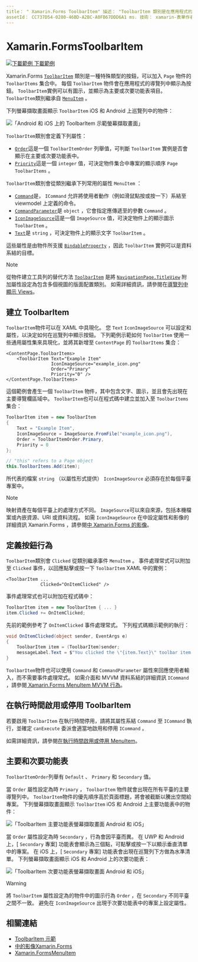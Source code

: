 ```yaml
---
title： " Xamarin.Forms ToolbarItem" 描述： "ToolbarItem 類別是在應用程式的導覽列中使用的特殊按鈕類型。"
assetId： CC737D54-0280-46BD-A2BC-A0FB67DDD6A1 ms. 技術： xamarin-表單作者： profexorgeek ms. author： jusjohns ms. 日期：07/29/2019 否-loc： [ Xamarin.Forms ， Xamarin.Essentials ]
---
```


# <a name="xamarinforms-toolbaritem"></a>Xamarin.FormsToolbarItem

[![下載範例 ](~/media/shared/download.png) 下載範例](https://docs.microsoft.com/samples/xamarin/xamarin-forms-samples/userinterface-toolbaritem/)

Xamarin.Forms [`ToolbarItem`](xref:Xamarin.Forms.ToolbarItem) 類別是一種特殊類型的按鈕，可以加入 `Page` 物件的 `ToolbarItems` 集合中。 每個 `ToolbarItem` 物件會在應用程式的導覽列中顯示為按鈕。 `ToolbarItem`實例可以有圖示，並顯示為主要或次要功能表項目。 `ToolbarItem`類別繼承自 [`MenuItem`](xref:Xamarin.Forms.MenuItem) 。

下列螢幕擷取畫面顯示 `ToolbarItem` iOS 和 Android 上巡覽列中的物件：

![「Android 和 iOS 上的 ToolbarItem 示範螢幕擷取畫面」](toolbaritem-images/toolbaritem-device-screenshot.png "Android 和 iOS 上的 ToolbarItem 示範螢幕擷取畫面")

`ToolbarItem`類別會定義下列屬性：

* [`Order`](xref:Xamarin.Forms.ToolbarItem.Order)這是一個 `ToolbarItemOrder` 列舉值，可判斷 `ToolbarItem` 實例是否會顯示在主要或次要功能表中。
* [`Priority`](xref:Xamarin.Forms.ToolbarItem.Priority)這是一個 `integer` 值，可決定物件集合中專案的顯示順序 `Page` `ToolbarItems` 。

`ToolbarItem`類別會從類別繼承下列常用的屬性 `MenuItem` ：

* [`Command`](xref:Xamarin.Forms.MenuItem.Command)是， `ICommand` 允許將使用者動作（例如滑鼠點按或按一下）系結至 viewmodel 上定義的命令。
* [`CommandParameter`](xref:Xamarin.Forms.MenuItem.CommandParameter)是 `object` ，它會指定應傳遞至的參數 `Command` 。
* [`IconImageSource`](xref:Xamarin.Forms.MenuItem.IconImageSource)這是一個 `ImageSource` 值，可決定物件上的顯示圖示 `ToolbarItem` 。
* [`Text`](xref:Xamarin.Forms.MenuItem.Text)是 `string` ，可決定物件上的顯示文字 `ToolbarItem` 。

這些屬性是由物件所支援 [`BindableProperty`](xref:Xamarin.Forms.BindableProperty) ，因此 `ToolbarItem` 實例可以是資料系結的目標。

> [!NOTE]
> 從物件建立工具列的替代方法 [`ToolbarItem`](xref:Xamarin.Forms.ToolbarItem) 是將 [`NavigationPage.TitleView`](xref:Xamarin.Forms.NavigationPage.TitleViewProperty) 附加屬性設定為包含多個視圖的版面配置類別。 如需詳細資訊，請參閱在[導覽列中顯示 Views](~/xamarin-forms/app-fundamentals/navigation/hierarchical.md#displaying-views-in-the-navigation-bar)。

## <a name="create-a-toolbaritem"></a>建立 ToolbarItem

`ToolbarItem`物件可以在 XAML 中具現化。 您 `Text` `IconImageSource` 可以設定和屬性，以決定如何在巡覽列中顯示按鈕。 下列範例示範如何 `ToolbarItem` 使用一些通用屬性集來具現化，並將其新增至 `ContentPage` 的 `ToolbarItems` 集合：

```xaml
<ContentPage.ToolbarItems>
    <ToolbarItem Text="Example Item"
                 IconImageSource="example_icon.png"
                 Order="Primary"
                 Priority="0" />
</ContentPage.ToolbarItems>
```

這個範例會產生一個 `ToolbarItem` 物件，其中包含文字、圖示，並且會先出現在主要導覽欄區域中。 `ToolbarItem`也可以在程式碼中建立並加入至 `ToolbarItems` 集合：

```csharp
ToolbarItem item = new ToolbarItem
{
    Text = "Example Item",
    IconImageSource = ImageSource.FromFile("example_icon.png"),
    Order = ToolbarItemOrder.Primary,
    Priority = 0
};

// "this" refers to a Page object
this.ToolbarItems.Add(item);
```

所代表的檔案 `string` （以屬性形式提供） `IconImageSource` 必須存在於每個平臺專案中。

> [!NOTE]
> 映射資產在每個平臺上的處理方式不同。 `ImageSource`可以來自來源，包括本機檔案或內嵌資源、URI 或資料流程。 如需 `IconImageSource` 在中設定屬性和影像的詳細資訊 Xamarin.Forms ，請參閱[中 Xamarin.Forms 的影像](~/xamarin-forms/user-interface/images.md)。

## <a name="define-button-behavior"></a>定義按鈕行為

`ToolbarItem`類別會 `Clicked` 從類別繼承事件 `MenuItem` 。 事件處理常式可以附加至 `Clicked` 事件，以回應點擊或按一下 `ToolbarItem` XAML 中的實例：

```xaml
<ToolbarItem ...
             Clicked="OnItemClicked" />
```

事件處理常式也可以附加在程式碼中：

```csharp
ToolbarItem item = new ToolbarItem { ... }
item.Clicked += OnItemClicked;
```

先前的範例參考了 `OnItemClicked` 事件處理常式。 下列程式碼顯示範例的執行：

```csharp
void OnItemClicked(object sender, EventArgs e)
{
    ToolbarItem item = (ToolbarItem)sender;
    messageLabel.Text = $"You clicked the \"{item.Text}\" toolbar item.";
}
```

`ToolbarItem`物件也可以使用 `Command` 和 `CommandParameter` 屬性來回應使用者輸入，而不需要事件處理常式。 如需介面和 MVVM 資料系結的詳細資訊 `ICommand` ，請參閱[ Xamarin.Forms MenuItem MVVM 行為](~/xamarin-forms/user-interface/menuitem.md#define-menuitem-behavior-with-mvvm)。

## <a name="enable-or-disable-a-toolbaritem-at-runtime"></a>在執行時間啟用或停用 ToolbarItem

若要啟用 `ToolbarItem` 在執行時間停用，請將其屬性系結 `Command` 至 `ICommand` 執行，並確定 `canExecute` 委派會適當地啟用和停用 `ICommand` 。

如需詳細資訊，請參閱[在執行時間啟用或停用 MenuItem](menuitem.md#enable-or-disable-a-menuitem-at-runtime)。

## <a name="primary-and-secondary-menus"></a>主要和次要功能表

`ToolbarItemOrder`列舉有 `Default` 、 `Primary` 和 `Secondary` 值。

當 `Order` 屬性設定為時 `Primary` ， `ToolbarItem` 物件就會出現在所有平臺的主要導覽列中。 `ToolbarItem`物件的優先順序高於頁面標題，將會被截斷以騰出空間給專案。 下列螢幕擷取畫面顯示 `ToolbarItem` iOS 和 Android 上主要功能表中的物件：

![「ToolbarItem 主要功能表螢幕擷取畫面 Android 和 iOS」](toolbaritem-images/toolbaritem-primary-menu.png "ToolbarItem Android 和 iOS 上的主要功能表螢幕擷取畫面")

當 `Order` 屬性設定為時 `Secondary` ，行為會因平臺而異。 在 UWP 和 Android 上，[ `Secondary` 專案] 功能表會顯示為三個點，可點擊或按一下以顯示垂直清單中的專案。 在 iOS 上，[ `Secondary` 專案] 功能表會出現在巡覽列下方做為水準清單。 下列螢幕擷取畫面顯示 iOS 和 Android 上的次要功能表：

![「ToolbarItem 次要功能表螢幕擷取畫面 Android 和 iOS」](toolbaritem-images/toolbaritem-secondary-menu.png "在 Android 和 iOS 上 ToolbarItem 次要功能表螢幕擷取畫面")

> [!WARNING]
> 將 `ToolbarItem` 屬性設定為的物件中的圖示行為 `Order` ，在 `Secondary` 不同平臺之間不一致。 避免在 `IconImageSource` 出現于次要功能表中的專案上設定屬性。

## <a name="related-links"></a>相關連結

* [ToolbarItem 示範](https://docs.microsoft.com/samples/xamarin/xamarin-forms-samples/userinterface-toolbaritem/)
* [中的影像Xamarin.Forms](~/xamarin-forms/user-interface/images.md)
* [Xamarin.FormsMenuItem](~/xamarin-forms/user-interface/menuitem.md)
